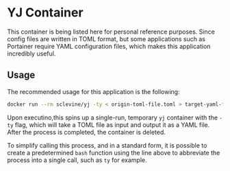 # YJ Container

This container is being listed here for personal reference purposes. Since config files are written in TOML format, but some applications such as Portainer require YAML configuration files, which makes this application incredibly useful.

## Usage

The recommended usage for this application is the following:

```bash
docker run --rm sclevine/yj -ty < origin-toml-file.toml > target-yaml-file.yml
```

Upon executino,this spins up a single-run, temporary `yj` container with the `-ty` flag, which will take a TOML file as input and output it as a YAML file. After the process is completed, the container is deleted.

To simplify calling this process, and in a standard form, it is possible to create a predetermined `bash` function using the line above to abbreviate the process into a single call, such as `ty` for example.